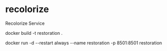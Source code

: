 # recolorize
 Recolorize Service

docker build -t restoration .

docker run -d --restart always --name restoration -p 8501:8501 restoration
